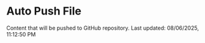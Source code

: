 # Auto Push File

Content that will be pushed to GitHub repository.
Last updated: 08/06/2025, 11:12:50 PM